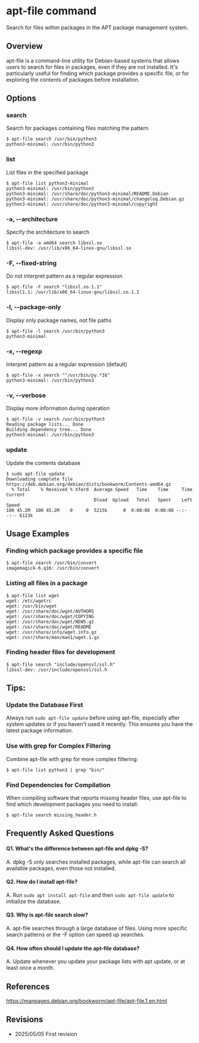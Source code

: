 # apt-file command

Search for files within packages in the APT package management system.

## Overview

apt-file is a command-line utility for Debian-based systems that allows users to search for files in packages, even if they are not installed. It's particularly useful for finding which package provides a specific file, or for exploring the contents of packages before installation.

## Options

### **search**

Search for packages containing files matching the pattern

```console
$ apt-file search /usr/bin/python3
python3-minimal: /usr/bin/python3
```

### **list**

List files in the specified package

```console
$ apt-file list python3-minimal
python3-minimal: /usr/bin/python3
python3-minimal: /usr/share/doc/python3-minimal/README.Debian
python3-minimal: /usr/share/doc/python3-minimal/changelog.Debian.gz
python3-minimal: /usr/share/doc/python3-minimal/copyright
```

### **-a, --architecture**

Specify the architecture to search

```console
$ apt-file -a amd64 search libssl.so
libssl-dev: /usr/lib/x86_64-linux-gnu/libssl.so
```

### **-F, --fixed-string**

Do not interpret pattern as a regular expression

```console
$ apt-file -F search "libssl.so.1.1"
libssl1.1: /usr/lib/x86_64-linux-gnu/libssl.so.1.1
```

### **-l, --package-only**

Display only package names, not file paths

```console
$ apt-file -l search /usr/bin/python3
python3-minimal
```

### **-x, --regexp**

Interpret pattern as a regular expression (default)

```console
$ apt-file -x search "^/usr/bin/py.*3$"
python3-minimal: /usr/bin/python3
```

### **-v, --verbose**

Display more information during operation

```console
$ apt-file -v search /usr/bin/python3
Reading package lists... Done
Building dependency tree... Done
python3-minimal: /usr/bin/python3
```

### **update**

Update the contents database

```console
$ sudo apt-file update
Downloading complete file https://deb.debian.org/debian/dists/bookworm/Contents-amd64.gz
  % Total    % Received % Xferd  Average Speed   Time    Time     Time  Current
                                 Dload  Upload   Total   Spent    Left  Speed
100 45.2M  100 45.2M    0     0  5215k      0  0:00:08  0:00:08 --:--:-- 6123k
```

## Usage Examples

### Finding which package provides a specific file

```console
$ apt-file search /usr/bin/convert
imagemagick-6.q16: /usr/bin/convert
```

### Listing all files in a package

```console
$ apt-file list wget
wget: /etc/wgetrc
wget: /usr/bin/wget
wget: /usr/share/doc/wget/AUTHORS
wget: /usr/share/doc/wget/COPYING
wget: /usr/share/doc/wget/NEWS.gz
wget: /usr/share/doc/wget/README
wget: /usr/share/info/wget.info.gz
wget: /usr/share/man/man1/wget.1.gz
```

### Finding header files for development

```console
$ apt-file search "include/openssl/ssl.h"
libssl-dev: /usr/include/openssl/ssl.h
```

## Tips:

### Update the Database First

Always run `sudo apt-file update` before using apt-file, especially after system updates or if you haven't used it recently. This ensures you have the latest package information.

### Use with grep for Complex Filtering

Combine apt-file with grep for more complex filtering:
```console
$ apt-file list python3 | grep "bin/"
```

### Find Dependencies for Compilation

When compiling software that reports missing header files, use apt-file to find which development packages you need to install:
```console
$ apt-file search missing_header.h
```

## Frequently Asked Questions

#### Q1. What's the difference between apt-file and dpkg -S?
A. dpkg -S only searches installed packages, while apt-file can search all available packages, even those not installed.

#### Q2. How do I install apt-file?
A. Run `sudo apt install apt-file` and then `sudo apt-file update` to initialize the database.

#### Q3. Why is apt-file search slow?
A. apt-file searches through a large database of files. Using more specific search patterns or the -F option can speed up searches.

#### Q4. How often should I update the apt-file database?
A. Update whenever you update your package lists with apt update, or at least once a month.

## References

https://manpages.debian.org/bookworm/apt-file/apt-file.1.en.html

## Revisions

- 2025/05/05 First revision